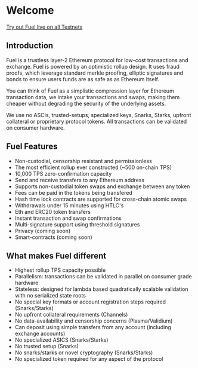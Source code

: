 # Welcome

[Try out Fuel live on all Testnets](https://network.fuel.sh)

## Introduction

Fuel is a trustless layer-2 Ethereum protocol for low-cost transactions and exchange. Fuel is powered by an optimistic rollup design. It uses fraud proofs, which leverage standard merkle proofing, elliptic signatures and bonds to ensure users funds are as safe as as Ethereum itself.

You can think of Fuel as a simplistic compression layer for Ethereum transaction data, we intake your transactions and swaps, making them cheaper without degrading the security of the underlying assets.

We use no ASCIs, trusted-setups, specialized keys, Snarks, Starks, upfront collateral or proprietary protocol tokens. All transactions can be validated on consumer hardware.

## Fuel Features

- Non-custodial, censorship resistant and permissionless
- The most efficient rollup ever constructed (~500 on-chain TPS)
- 10,000 TPS zero-confirmation capacity
- Send and receive transfers to any Ethereum address
- Supports non-custodial token swaps and exchange between any token
- Fees can be paid in the tokens being transfered
- Hash time lock contracts are supported for cross-chain atomic swaps
- Withdrawals under 15 minutes using HTLC's
- Eth and ERC20 token transfers
- Instant transaction and swap confirmations
- Multi-signature support using threshold signatures
- Privacy (coming soon)
- Smart-contracts (coming soon)

## What makes Fuel different
- Highest rollup TPS capacity possible
- Parallelism: transactions can be validated in parallel on consumer grade hardware
- Stateless: designed for lambda based quadratically scalable validation with no serialized state roots
- No special key formats or account registration steps required (Snarks/Starks)
- No upfront collateral requirements (Channels)
- No data-availability and censorship concerns (Plasma/Validium)
- Can deposit using simple transfers from any account (including exchange accounts)
- No specialized ASICS (Snarks/Starks)
- No trusted setup (Snarks)
- No snarks/starks or novel cryptography (Snarks/Starks)
- No specialized token required for any aspect of the protocol
